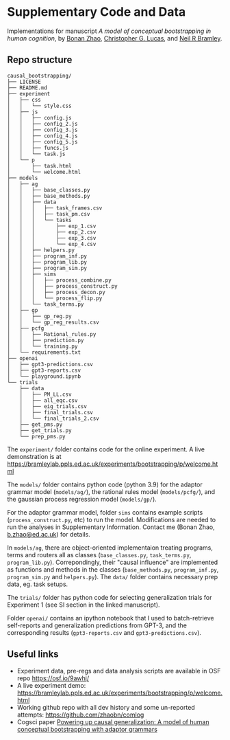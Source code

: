 # Supplementary Code and Data

Implementations for manuscript *A model of conceptual bootstrapping in human cognition*, by [Bonan Zhao](https://zhaobn.github.io), [Christopher G. Lucas](https://homepages.inf.ed.ac.uk/clucas2/), and [Neil R Bramley](https://www.bramleylab.ppls.ed.ac.uk/member/neil/).

## Repo structure

```
causal_bootstrapping/
├── LICENSE
├── README.md
├── experiment
│   ├── css
│   │   └── style.css
│   ├── js
│   │   ├── config.js
│   │   ├── config_2.js
│   │   ├── config_3.js
│   │   ├── config_4.js
│   │   ├── config_5.js
│   │   ├── funcs.js
│   │   └── task.js
│   └── p
│       ├── task.html
│       └── welcome.html
├── models
│   ├── ag
│   │   ├── base_classes.py
│   │   ├── base_methods.py
│   │   ├── data
│   │   │   ├── task_frames.csv
│   │   │   ├── task_pm.csv
│   │   │   └── tasks
│   │   │       ├── exp_1.csv
│   │   │       ├── exp_2.csv
│   │   │       ├── exp_3.csv
│   │   │       └── exp_4.csv
│   │   ├── helpers.py
│   │   ├── program_inf.py
│   │   ├── program_lib.py
│   │   ├── program_sim.py
│   │   ├── sims
│   │   │   ├── process_combine.py
│   │   │   ├── process_construct.py
│   │   │   ├── process_decon.py
│   │   │   └── process_flip.py
│   │   └── task_terms.py
│   ├── gp
│   │   ├── gp_reg.py
│   │   └── gp_reg_results.csv
│   ├── pcfg
│   │   ├── Rational_rules.py
│   │   ├── prediction.py
│   │   └── training.py
│   └── requirements.txt
├── openai
│   ├── gpt3-predictions.csv
│   ├── gpt3-reports.csv
│   └── playground.ipynb
└── trials
    ├── data
    │   ├── PM_LL.csv
    │   ├── all_eqc.csv
    │   ├── eig_trials.csv
    │   ├── final_trials.csv
    │   └── final_trials_2.csv
    ├── get_pms.py
    ├── get_trials.py
    └── prep_pms.py
```

The `experiment/` folder contains code for the online experiment. A live demonstration is at <https://bramleylab.ppls.ed.ac.uk/experiments/bootstrapping/p/welcome.html>

The `models/` folder contains python code (python 3.9) for the adaptor grammar model (`models/ag/`), the rational rules model (`models/pcfg/`), and the gaussian process regression model (`models/gp/`).

For the adaptor grammar model, folder `sims` contains example scripts (`process_construct.py`, etc) to run the model. Modifications are needed to run the analyses in Supplementary Information. Contact me (Bonan Zhao, b.zhao@ed.ac.uk) for details.

In `models/ag`, there are object-oriented implementaion treating programs, terms and routers all as classes (`base_classes.py`, `task_terms.py`, `program_lib.py`). Correpondingly, their "causal influence" are implemented as functions and methods in the classes (`base_methods.py`, `program_inf.py`, `program_sim.py` and `helpers.py`).  The `data/` folder contains necessary prep data, eg. task setups.

The `trials/` folder has python code for selecting generalization trials for Experiment 1 (see SI section in the linked manuscript).

Folder `openai/` contains an ipython notebook that I used to batch-retrieve self-reports and generalization predictions from GPT-3, and the corresponding results (`gpt3-reports.csv` and `gpt3-predictions.csv`).

## Useful links

* Experiment data, pre-regs and data analysis scripts are available in OSF repo <https://osf.io/9awhj/>
* A live experiment demo: <https://bramleylab.ppls.ed.ac.uk/experiments/bootstrapping/p/welcome.html>
* Working github repo with all dev history and some un-reported attempts: https://github.com/zhaobn/comlog
* Cogsci paper [Powering up causal generalization: A model of human conceptual bootstrapping with adaptor grammars](https://escholarship.org/uc/item/8sh6k4rd)
